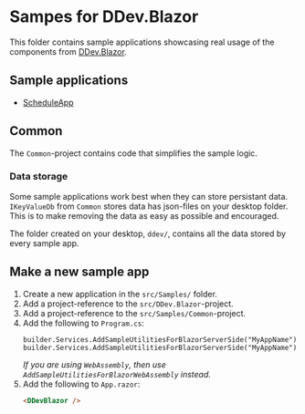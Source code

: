 # Sampes for DDev.Blazor
This folder contains sample applications showcasing real usage of the components from [DDev.Blazor](https://github.com/dyroydev/DDev.Blazor).  

## Sample applications
- [ScheduleApp](https://github.com/dyroydev/DDev.Blazor/blob/main/src/Samples/ScheduleApp)

## Common
The `Common`-project contains code that simplifies the sample logic.  

### Data storage
Some sample applications work best when they can store persistant data.  
`IKeyValueDb` from `Common` stores data has json-files on your desktop folder.  
This is to make removing the data as easy as possible and encouraged.  
  
The folder created on your desktop, `ddev/`, contains all the data stored by every sample app.

## Make a new sample app
1. Create a new application in the `src/Samples/` folder.
1. Add a project-reference to the `src/DDev.Blazor`-project.
1. Add a project-reference to the `src/Samples/Common`-project.
1. Add the following to `Program.cs`:  
   ```chsarp
   builder.Services.AddSampleUtilitiesForBlazorServerSide("MyAppName");
   builder.Services.AddSampleUtilitiesForBlazorServerSide("MyAppName");
   ```
   *If you are using `WebAssembly`, then use `AddSampleUtilitiesForBlazorWebAssembly` instead.*
1. Add the following to `App.razor`:
   ```html
   <DDevBlazor />
   ```
